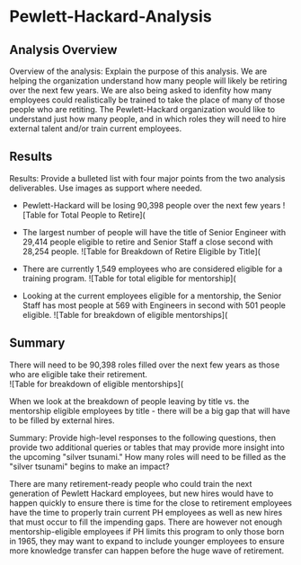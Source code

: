 # Pewlett-Hackard-Analysis

## Analysis Overview
Overview of the analysis: Explain the purpose of this analysis.
We are helping the organization understand how many people will likely be retiring over the next few years.  We are also being asked to idenfity how many employees could realistically be trained to take the place of many of those people who are retiting.  The Pewlett-Hackard organization would like to understand just how many people, and in which roles they will need to hire external talent and/or train current employees.

## Results
Results: Provide a bulleted list with four major points from the two analysis deliverables. Use images as support where needed.

- Pewlett-Hackard will be losing 90,398 people over the next few years
![Table for Total People to Retire](

- The largest number of people will have the title of Senior Engineer with 29,414 people eligible to retire and Senior Staff a close second with 28,254 people.
![Table for Breakdown of Retire Eligible by Title](

-  There are currently 1,549 employees who are considered eligible for a training program.
![Table for total eligible for mentorship](

- Looking at the current employees eligible for a mentorship, the Senior Staff has most people at 569 with Engineers in second with 501 people eligible.
![Table for breakdown of eligible mentorships](


## Summary

There will need to be 90,398 roles filled over the next few years as those who are eligible take their retirement.  
![Table for breakdown of eligible mentorships](

When we look at the breakdown of people leaving by title vs. the mentorship eligible employees by title - there will be a big gap that will have to be filled by external hires.

Summary: Provide high-level responses to the following questions, then provide two additional queries or tables that may provide more insight into the upcoming "silver tsunami."
How many roles will need to be filled as the "silver tsunami" begins to make an impact?

There are many retirement-ready people who could train the next generation of Pewlett Hackard employees, but new hires would have to happen quickly to ensure there is time for the close to retirement employees have the time to properly train current PH employees as well as new hires that must occur to fill the impending gaps.  There are however not enough mentorship-eligible employees if PH limits this program to only those born in 1965, they may want to expand to include younger employees to ensure more knowledge transfer can happen before the huge wave of retirement.
